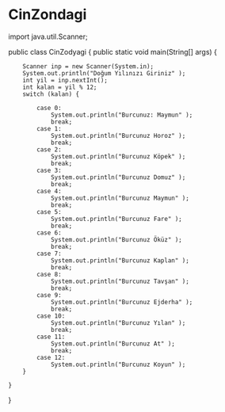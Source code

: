 # CinZondagi
import java.util.Scanner;

public class CinZodyagi {
    public static void main(String[] args) {
    
        Scanner inp = new Scanner(System.in);
        System.out.println("Doğum Yılınızı Giriniz" );
        int yil = inp.nextInt();
        int kalan = yil % 12;
        switch (kalan) {
        
            case 0:
                System.out.println("Burcunuz: Maymun" );
                break;
            case 1:
                System.out.println("Burcunuz Horoz" );
                break;
            case 2:
                System.out.println("Burcunuz Köpek" );
                break;
            case 3:
                System.out.println("Burcunuz Domuz" );
                break;
            case 4:
                System.out.println("Burcunuz Maymun" );
                break;
            case 5:
                System.out.println("Burcunuz Fare" );
                break;
            case 6:
                System.out.println("Burcunuz Öküz" );
                break;
            case 7:
                System.out.println("Burcunuz Kaplan" );
                break;
            case 8:
                System.out.println("Burcunuz Tavşan" );
                break;
            case 9:
                System.out.println("Burcunuz Ejderha" );
                break;
            case 10:
                System.out.println("Burcunuz Yılan" );
                break;
            case 11:
                System.out.println("Burcunuz At" );
                break;
            case 12:
                System.out.println("Burcunuz Koyun" );
        }

    }

}
